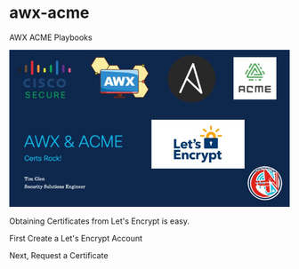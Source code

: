 # awx-acme
 AWX ACME Playbooks

![AWX & Acme](awx-acme.jpg)

Obtaining Certificates from Let's Encrypt is easy. 

First Create a Let's Encrypt Account

Next, Request a Certificate


